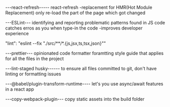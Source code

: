 ---react-refresh-----
react-refresh   -replacement for HMR(Hot Module Replacement)
only re-load the part of the page which got changed

---ESLint---
identifying and reporting problematic patterns found in JS code
catches erros as you when type-in the code -improves developer experience

"lint": "eslint --fix \"./src/**/*.{js,jsx,ts,tsx,json}\""

---prettier---
opinionated code formatter
foramtting style guide that applies for all the files in the project

---lint-staged husky------
to ensure all files committed to git, don't have linting or formatting issues


---@babel/plugin-transform-runtime----
 let's you use async/await features in a react app

---copy-webpack-plugin---
copy static assets into the build folder
